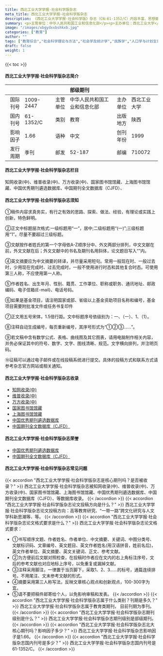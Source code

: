 ```yaml
---
title: 西北工业大学学报·社会科学版杂志
meta_title: 西北工业大学学报·社会科学版杂志
description: 《西北工业大学学报·社会科学版》杂志（CN:61-1352/C）内容丰富、思想健康，季刊年创刊，目前以1999刊形式发行，刊物对外积极扩大宣传，致力于提高杂志质量与影响。杂志旨在促进社会科学领域的研究与学术交流。该杂志致力于推动社会科学研究的创新和发展，为学界和社会各界提供一个重要的平台，促进学术交流与合作。 《西北工业大学学报·社会科学版》涵盖广泛的社会科学学科领域，包括经济学、管理学、法学、教育学、社会学、政治学等。杂志接收原创性研究成果、学术评论、综述等类型的稿件，通过严格的学术评审和编辑流程，确保论文的学术质量和研究深度。 该杂志秉承“厚德载物、自强不息”的办刊宗旨，注重学术研究与实践应用的结合，关注社会科学理论和实践问题的紧密联系。杂志致力于为学术界和社会提供有深度、有影响力的研究成果和理论探索，为国家和地方的发展和改革提供学术支持和智力资源。 通过持续的努力和创新，《西北工业大学学报·社会科学版》已经成为社会科学研究的重要刊物，在学界和社会上享有较高的声誉和影响力。杂志为学界和社会提供了一个学术交流和合作的平台，推动社会科学研究的发展，为国家和地方的经济社会进步做出了重要贡献。
summary: <p>主管单位：中华人民共和国工业和信息化部</p><p>主办单位：西北工业大学</p><p>发行级别：部级期刊</p><p>发行周期：季刊</p>
image: "/images/xbgydxxbshkxb.jpg"
categories: ["教育"]
author: ""
tags: ["教育综合","社会科学理论与方法","社会学及统计学","民族学","人口学与计划生育","人才学与劳动科学","教育理论与教育管理","学前教育","初等教育","中等教育","高等教育","职业教育","成人教育与特殊教育","体育",]
draft: false
weight: 1
---
```


{{< toc >}}

#### 西北工业大学学报·社会科学版杂志简介
|               |                               |               | 部级期刊        |               |                           |
| ------------: | :---------------------------- | ------------: | :---------------------------- | ------------: | :------------------------ |
| 国际刊号      | 1009-2447   | 主管单位      | 中华人民共和国工业和信息化部     | 主办单位      | 西北工业大学     |
| 国内刊号      | 61-1352/C        | 类别          | 教育       | 出版地方      | 陕西           |
| 影响因子      | 1.66        | 语种          | 中文             | 创刊年份      | 1999    |
| 发行周期      | 季刊    | 邮发          | 52-187              | 邮编          | 710072      |

#### 西北工业大学学报·社会科学版杂志栏目
<span>知网收录(中)</span>、<span>维普收录(中)</span>、<span>万方收录(中)</span>、<span>国家图书馆馆藏</span>、<span>上海图书馆馆藏</span>、<span>中国优秀期刊遴选数据库</span>、<span>中国期刊全文数据库（CJFD）</span>、

#### 西北工业大学学报·社会科学版杂志须知
<p><p>
	①稿件内容求真务实，有行之有效的思路、探索、做法、经验，有理论或实践上创新，特色鲜明。
</p><p>
	②正文中标题层次格式:一级标题用“一”，居中;二级标题用“(一)”;三级标题用“1”。尽量不要超过三级标题。
</p><p>
	③文献按作者姓氏的第一个字母依A-Z顺序分中、外文两部分排列，中文文献在前，外文文献在后；外文文献中的书名及期刊名用斜体，论文题目写入“”内。
</p><p>
	④英文摘要应为中文摘要的转译，并尽量采用短句。常用一般现在时、一般过去时，少用现在完成时、过去完成时，一般不使用进行时态和其他复合时态。可使用第三人称，不应使用第一人称。
</p><p>
	⑤作者姓名、出生年月、性别、籍贯、工作罩位、职称或职务、通讯地址、邮政编码、电子信箱(E-mail)、电话号码。
</p><p>
	⑥如果是基金项目，请注明国家或部、省级以上基金资助项目名称和编号，基金项目需要附批准文件或任务书复印件
</p><p>
	⑦正文用五号宋体，1.5倍行距。文中标题序号依级别为：一、（一）、1、（1）。
</p><p>
	⑧注释自动生成编号，每页重新编号，其序号形式为“①②③……”。
</p><p>
	⑨若文稿中含有数学公式、表格、曲线图及其它图表，请用电脑制作相关内容，并务必保证其中的符号、数字、文字、图线清晰、规范。文字横向排列，并注明页码。
</p><p>
	⑩征稿可以通过电子邮件或在线投稿系统进行提交。具体的投稿方式和联系方式请参考杂志官方网站或相关通知。
</p></p>


#### 西北工业大学学报·社会科学版杂志收录
<ul>
    <li class="inline-block">
        <a class="bg-theme-light hover:bg-primary dark:bg-darkmode-theme-light dark:hover:bg-darkmode-primary dark:hover:text-dark m-1 block rounded px-3 py-1 hover:text-white" href="#西北工业大学学报·社会科学版杂志收录">
        知网收录(中)
        </a>
    </li>
    <li class="inline-block">
        <a class="bg-theme-light hover:bg-primary dark:bg-darkmode-theme-light dark:hover:bg-darkmode-primary dark:hover:text-dark m-1 block rounded px-3 py-1 hover:text-white" href="#西北工业大学学报·社会科学版杂志收录">
        维普收录(中)
        </a>
    </li>
    <li class="inline-block">
        <a class="bg-theme-light hover:bg-primary dark:bg-darkmode-theme-light dark:hover:bg-darkmode-primary dark:hover:text-dark m-1 block rounded px-3 py-1 hover:text-white" href="#西北工业大学学报·社会科学版杂志收录">
        万方收录(中)
        </a>
    </li>
    <li class="inline-block">
        <a class="bg-theme-light hover:bg-primary dark:bg-darkmode-theme-light dark:hover:bg-darkmode-primary dark:hover:text-dark m-1 block rounded px-3 py-1 hover:text-white" href="#西北工业大学学报·社会科学版杂志收录">
        国家图书馆馆藏
        </a>
    </li>
    <li class="inline-block">
        <a class="bg-theme-light hover:bg-primary dark:bg-darkmode-theme-light dark:hover:bg-darkmode-primary dark:hover:text-dark m-1 block rounded px-3 py-1 hover:text-white" href="#西北工业大学学报·社会科学版杂志收录">
        上海图书馆馆藏
        </a>
    </li>
    <li class="inline-block">
        <a class="bg-theme-light hover:bg-primary dark:bg-darkmode-theme-light dark:hover:bg-darkmode-primary dark:hover:text-dark m-1 block rounded px-3 py-1 hover:text-white" href="#西北工业大学学报·社会科学版杂志收录">
        中国优秀期刊遴选数据库
        </a>
    </li>
    <li class="inline-block">
        <a class="bg-theme-light hover:bg-primary dark:bg-darkmode-theme-light dark:hover:bg-darkmode-primary dark:hover:text-dark m-1 block rounded px-3 py-1 hover:text-white" href="#西北工业大学学报·社会科学版杂志收录">
        中国期刊全文数据库（CJFD）
        </a>
    </li>
</ul>



#### 西北工业大学学报·社会科学版杂志荣誉
<ul>
    <li class="inline-block">
        <a class="bg-theme-light hover:bg-primary dark:bg-darkmode-theme-light dark:hover:bg-darkmode-primary dark:hover:text-dark m-1 block rounded px-3 py-1 hover:text-white" href="#西北工业大学学报·社会科学版杂志荣誉">
        中国优秀期刊遴选数据库
        </a>
    </li>
    <li class="inline-block">
        <a class="bg-theme-light hover:bg-primary dark:bg-darkmode-theme-light dark:hover:bg-darkmode-primary dark:hover:text-dark m-1 block rounded px-3 py-1 hover:text-white" href="#西北工业大学学报·社会科学版杂志荣誉">
        中国期刊全文数据库（CJFD）
        </a>
    </li>
</ul>












#### 西北工业大学学报·社会科学版杂志常见问题
{{< accordion "西北工业大学学报·社会科学版杂志是核心期刊吗？是否被收录？" >}}
西北工业大学学报·社会科学版杂志被知网收录(中)、维普收录(中)、万方收录(中)、国家图书馆馆藏、上海图书馆馆藏、中国优秀期刊遴选数据库、中国期刊全文数据库（CJFD）、等数据库收录。
{{< /accordion >}}
{{< accordion "西北工业大学学报·社会科学版杂志论文投稿方向是什么？" >}}
西北工业大学学报·社会科学版杂志论文投稿方向：高等教育研究、“一带一路”跨文化研究与人文学科新思潮等、等。
{{< /accordion >}}
{{< accordion "西北工业大学学报·社会科学版杂志论文格式要求是什么？" >}}
西北工业大学学报·社会科学版杂志论文格式要求：
- ①书写顺序文题、作者姓名、作者单位、中文摘要、关键词、中图分类号、文献标识码、文章编号、英文题目、英文作者姓名(用汉语拼音，姓前名后)，英文作者单位、英文摘要、英文关键词、正文、参考文献。
- ②为方便前后文献对照检查，在投稿时作者应在文内的右上角标注序号，文后的参考文献也对应地标上序号，以免重复或漏掉文献。
- ③注释采用脚注，一律置于当页脚下，采取1、2、3……的标号，通篇连续排号。不用尾注、文末参考文献的形式。
- ④摘要采用第三人称写法，反映文章核心观点和创新观点，100-300字为宜。
- ⑤请不要把稿件邮寄给个人，以免影响审稿和发表。
{{< /accordion >}}
{{< accordion "西北工业大学学报·社会科学版杂志属于什么类别？刊期是多久？" >}}
西北工业大学学报·社会科学版杂志属于教育类期刊， 目前刊期为季刊。
{{< /accordion >}}
{{< accordion "西北工业大学学报·社会科学版杂志期刊级别是什么？" >}}
西北工业大学学报·社会科学版杂志期刊级别是部级期刊。
{{< /accordion >}}
{{< accordion "西北工业大学学报·社会科学版杂志北大核心期刊吗？影响因子多少？" >}}
西北工业大学学报·社会科学版杂志影响因子是1.66。
{{< /accordion >}}
{{< accordion "西北工业大学学报·社会科学版杂志国内刊号是多少？" >}}
西北工业大学学报·社会科学版杂志国内刊号是61-1352/C。
{{< /accordion >}}